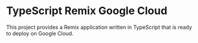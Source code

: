 # TypeScript Remix Google Cloud

This project provides a Remix application written in TypeScript that is ready to deploy on Google Cloud.
